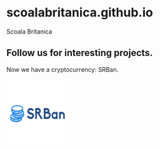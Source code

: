 # scoalabritanica.github.io
Scoala Britanica






## Follow us for interesting projects.

Now we have a cryptocurrency: SRBan.

<a href="https://github.com/scoalabritanica/srban"><img align="left" width="150" height="150" src="https://raw.githubusercontent.com/scoalabritanica/srban/main/logo.png"></a>

